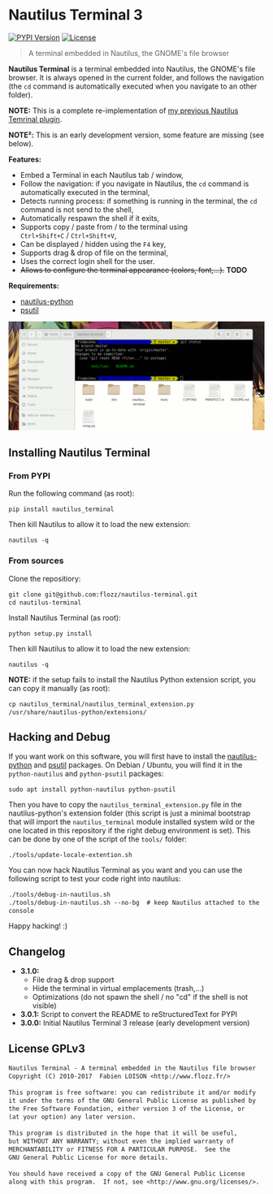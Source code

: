 # Nautilus Terminal 3

[![PYPI Version](https://img.shields.io/pypi/v/nautilus_terminal.svg)](https://pypi.python.org/pypi/nautilus_terminal)
[![License](https://img.shields.io/pypi/l/nautilus_terminal.svg)](https://github.com/flozz/nautilus-terminal/blob/master/COPYING)

> A terminal embedded in Nautilus, the GNOME's file browser

**Nautilus Terminal** is a terminal embedded into Nautilus, the GNOME's file browser. It is always opened in the current folder, and follows the navigation (the `cd` command is automatically executed when you navigate to an other folder).

**NOTE:** This is a complete re-implementation of [my previous Nautilus Temrinal plugin][old-nterm].

**NOTE²:** This is an early development version, some feature are missing (see below).

**Features:**

* Embed a Terminal in each Nautilus tab / window,
* Follow the navigation: if you navigate in Nautilus, the `cd` command is automatically executed in the terminal,
* Detects running process: if something is running in the terminal, the `cd` command is not send to the shell,
* Automatically respawn the shell if it exits,
* Supports copy / paste from / to the terminal using `Ctrl+Shift+C` / `Ctrl+Shift+V`,
* Can be displayed / hidden using the `F4` key,
* Supports drag & drop of file on the terminal,
* Uses the correct login shell for the user.
* ~~Allows to configure the terminal appearance (colors, font,...).~~ **TODO**

**Requirements:**

* [nautilus-python][]
* [psutil][]

![Nautilus Temrinal Screenshot](./screenshot.png)


## Installing Nautilus Terminal

### From PYPI

Run the following command (as root):

    pip install nautilus_terminal

Then kill Nautilus to allow it to load the new extension:

    nautilus -q

### From sources

Clone the repositiory:

    git clone git@github.com:flozz/nautilus-terminal.git
    cd nautilus-terminal

Install Nautilus Terminal (as root):

    python setup.py install

Then kill Nautilus to allow it to load the new extension:

    nautilus -q

**NOTE:** if the setup fails to install the Nautilus Python extension script, you can copy it manually (as root):

    cp nautilus_terminal/nautilus_terminal_extension.py /usr/share/nautilus-python/extensions/


## Hacking and Debug

If you want work on this software, you will first have to install the [nautilus-python][] and [psutil][] packages. On Debian / Ubuntu, you will find it in the `python-nautilus` and `python-psutil` packages:

    sudo apt install python-nautilus python-psutil

Then you have to copy the `nautilus_terminal_extension.py` file in the nautilus-python's extension folder (this script is just a minimal bootstrap that will import the `nautilus_terminal` module installed system wild or the one located in this repository if the right debug environment is set). This can be done by one of the script of the `tools/` folder:

    ./tools/update-locale-extention.sh

You can now hack Nautilus Terminal as you want and you can use the following script to test your code right into nautilus:

    ./tools/debug-in-nautilus.sh
    ./tools/debug-in-nautilus.sh --no-bg  # keep Nautilus attached to the console

Happy hacking! :)


## Changelog

* **3.1.0:**
    * File drag & drop support
    * Hide the terminal in virtual emplacements (trash,...)
    * Optimizations (do not spawn the shell / no "cd" if the shell is not
      visible)
* **3.0.1:** Script to convert the README to reStructuredText for PYPI
* **3.0.0:** Initial Nautilus Terminal 3 release (early development version)


## License GPLv3

    Nautilus Terminal - A terminal embedded in the Nautilus file browser
    Copyright (C) 2010-2017  Fabien LOISON <http://www.flozz.fr/>

    This program is free software: you can redistribute it and/or modify
    it under the terms of the GNU General Public License as published by
    the Free Software Foundation, either version 3 of the License, or
    (at your option) any later version.

    This program is distributed in the hope that it will be useful,
    but WITHOUT ANY WARRANTY; without even the implied warranty of
    MERCHANTABILITY or FITNESS FOR A PARTICULAR PURPOSE.  See the
    GNU General Public License for more details.

    You should have received a copy of the GNU General Public License
    along with this program.  If not, see <http://www.gnu.org/licenses/>.


[old-nterm]: https://launchpad.net/nautilus-terminal
[nautilus-python]: https://wiki.gnome.org/Projects/NautilusPython/
[psutil]: https://pypi.python.org/pypi/psutil/
